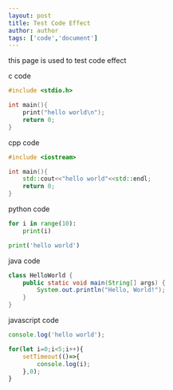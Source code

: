 ```yaml
---
layout: post
title: Test Code Effect
author: author
tags: ['code','document']
---
```


this page is used to test code effect

<!-- more -->

c code

```c
#include <stdio.h>

int main(){
    print("hello world\n");
    return 0;
}
```

cpp code

```c++
#include <iostream>

int main(){
    std::cout<<"hello world"<<std::endl;
    return 0;
}
```

python code

```python
for i in range(10):
    print(i)

print('hello world')
```

java code
```java
class HelloWorld {
    public static void main(String[] args) {
        System.out.println("Hello, World!"); 
    }
}
```

javascript code

```javascript
console.log('hello world');

for(let i=0;i<5;i++){
    setTimeout(()=>{
        console.log(i);
    },0);
}
```